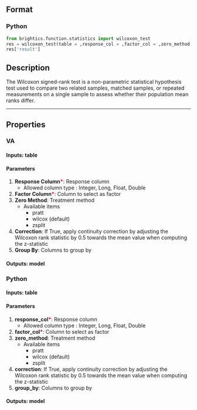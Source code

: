 ## Format
### Python
```python
from brightics.function.statistics import wilcoxon_test
res = wilcoxon_test(table = ,response_col = ,factor_col = ,zero_method = ,correction = ,group_by = )
res['result']
```

## Description
The Wilcoxon signed-rank test is a non-parametric statistical hypothesis test used to compare two related samples, matched samples, or repeated measurements on a single sample to assess whether their population mean ranks differ.

---

## Properties
### VA
#### Inputs: table

#### Parameters
1. **Response Column**<b style="color:red">*</b>: Response column
   - Allowed column type : Integer, Long, Float, Double
2. **Factor Column**<b style="color:red">*</b>: Column to select as factor
3. **Zero Method**: Treatment method
   - Available items
      - pratt
      - wilcox (default)
      - zsplit
4. **Correction**: If True, apply continuity correction by adjusting the Wilcoxon rank statistic by 0.5 towards the mean value when computing the z-statistic
5. **Group By**: Columns to group by

#### Outputs: model

### Python
#### Inputs: table

#### Parameters
1. **response_col**<b style="color:red">*</b>: Response column
   - Allowed column type : Integer, Long, Float, Double
2. **factor_col**<b style="color:red">*</b>: Column to select as factor
3. **zero_method**: Treatment method
   - Available items
      - pratt
      - wilcox (default)
      - zsplit
4. **correction**: If True, apply continuity correction by adjusting the Wilcoxon rank statistic by 0.5 towards the mean value when computing the z-statistic
5. **group_by**: Columns to group by

#### Outputs: model

